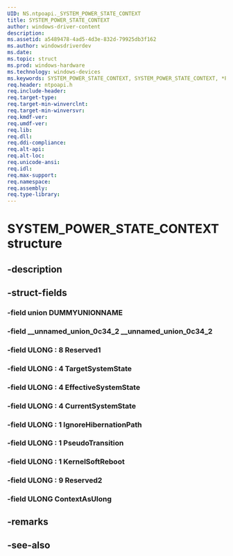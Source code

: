 ```yaml
---
UID: NS.ntpoapi._SYSTEM_POWER_STATE_CONTEXT
title: SYSTEM_POWER_STATE_CONTEXT
author: windows-driver-content
description: 
ms.assetid: a5489478-4ad5-4d3e-832d-79925db3f162
ms.author: windowsdriverdev
ms.date: 
ms.topic: struct
ms.prod: windows-hardware
ms.technology: windows-devices
ms.keywords: SYSTEM_POWER_STATE_CONTEXT, SYSTEM_POWER_STATE_CONTEXT, *PSYSTEM_POWER_STATE_CONTEXT
req.header: ntpoapi.h
req.include-header:
req.target-type:
req.target-min-winverclnt:
req.target-min-winversvr:
req.kmdf-ver:
req.umdf-ver:
req.lib:
req.dll:
req.ddi-compliance:
req.alt-api:
req.alt-loc:
req.unicode-ansi:
req.idl:
req.max-support:
req.namespace:
req.assembly:
req.type-library:
---
```


# SYSTEM_POWER_STATE_CONTEXT structure

## -description



## -struct-fields

### -field union DUMMYUNIONNAME			
 	
### -field __unnamed_union_0c34_2 __unnamed_union_0c34_2			
 	
### -field ULONG  : 8 Reserved1			
 	
### -field ULONG  : 4 TargetSystemState			
 	
### -field ULONG  : 4 EffectiveSystemState			
 	
### -field ULONG  : 4 CurrentSystemState			
 	
### -field ULONG  : 1 IgnoreHibernationPath			
 	
### -field ULONG  : 1 PseudoTransition			
 	
### -field ULONG  : 1 KernelSoftReboot			
 	
### -field ULONG  : 9 Reserved2			
 	
### -field ULONG ContextAsUlong			
 	
## -remarks

## -see-also